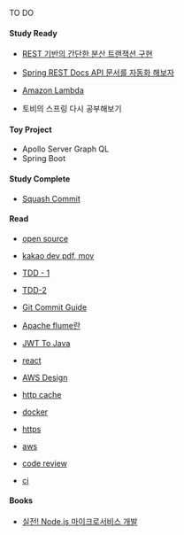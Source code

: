 TO DO

#### Study Ready

- [REST 기반의 간단한 분산 트랜잭션 구현](https://www.popit.kr/rest-%EA%B8%B0%EB%B0%98%EC%9D%98-%EA%B0%84%EB%8B%A8%ED%95%9C-%EB%B6%84%EC%82%B0-%ED%8A%B8%EB%9E%9C%EC%9E%AD%EC%85%98-%EA%B5%AC%ED%98%84-1%ED%8E%B8/?utm_source=popit&utm_campaign=notice)

- [Spring REST Docs API 문서를 자동화 해보자](https://www.popit.kr/spring-rest-docs/)

- [Amazon Lambda](https://blog.outsider.ne.kr/1205)
- 토비의 스프링 다시 공부해보기

#### Toy Project

- Apollo Server Graph QL
- Spring Boot

#### Study Complete

- [Squash Commit](https://freend.github.io/SquashCommit/)

#### Read

- [open source](http://m.zdnet.co.kr/news_view.asp?article_id=20181107095322&re=zdk)
- [kakao dev pdf, mov](https://if.kakao.com/program)
- [TDD - 1](https://brunch.co.kr/@moonjoonyoung/7)
- [TDD-2](https://medium.com/@cmygray/%EB%B2%88%EC%97%AD-%EC%89%AC%EC%9A%B4-%ED%85%8C%EC%8A%A4%ED%8A%B8-%EC%A3%BC%EB%8F%84-%EA%B0%9C%EB%B0%9C%EA%B3%BC-%EB%8B%A8%EC%9C%84-%ED%85%8C%EC%8A%A4%ED%8A%B8%EB%A5%BC-%EC%9C%84%ED%95%9C-5%EB%8B%A8%EA%B3%84-%EB%B0%A9%EB%B2%95%EB%A1%A0-b82fea6c8d90)
- [Git Commit Guide](https://tech.10000lab.xyz/git/git-commit-discipline.html)

- [Apache flume란](taewan.kim/post/flume_images/)

- [JWT To Java](https://medium.com/@OutOfBedlam/jwt-%EC%9E%90%EB%B0%94-%EA%B0%80%EC%9D%B4%EB%93%9C-53ccd7b2ba10)

- [react](https://github.com/appear/reactjs-interview-questions-ko)

- [AWS Design](http://bluese05.tistory.com/45)

- [http cache](https://developers.google.com/web/fundamentals/performance/optimizing-content-efficiency/http-caching?hl=ko)

- [docker](https://futurecreator.github.io/2018/11/16/docker-container-basics/)

- [https](https://cheese10yun.github.io/https/)

- [aws](https://byline.network/2018/12/3-26/amp/)

- [code review](https://engineering.linecorp.com/ko/blog/effective-codereview/)

- [ci](https://m.post.naver.com/viewer/postView.nhn?volumeNo=17322226&memberNo=39874958&navigationType=push)

#### Books

- [실전! Node.js 마이크로서비스 개발](http://wikibook.co.kr/nodejs-microservices/)